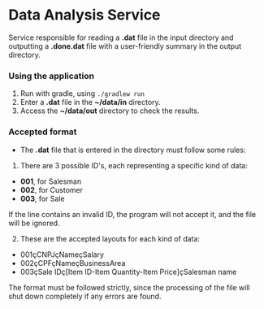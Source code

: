 # Data Analysis Service

Service responsible for reading a **.dat** file in the input directory and outputting a **.done.dat** file with a
user-friendly summary in the output directory.

### Using the application

1. Run with gradle, using `./gradlew run`
2. Enter a **.dat** file in the **~/data/in** directory.
3. Access the **~/data/out** directory to check the results.

### Accepted format

- The **.dat** file that is entered in the directory must follow some rules:

1. There are 3 possible ID's, each representing a specific kind of data:

- **001**, for Salesman
- **002**, for Customer
- **003**, for Sale

If the line contains an invalid ID, the program will not accept it, and the file will be ignored.

2. These are the accepted layouts for each kind of data:

- 001çCNPJçNameçSalary
- 002çCPFçNameçBusinessArea
- 003çSale IDç[Item ID-Item Quantity-Item Price]çSalesman name

The format must be followed strictly, since the processing of the file will shut down completely if any errors are
found.






